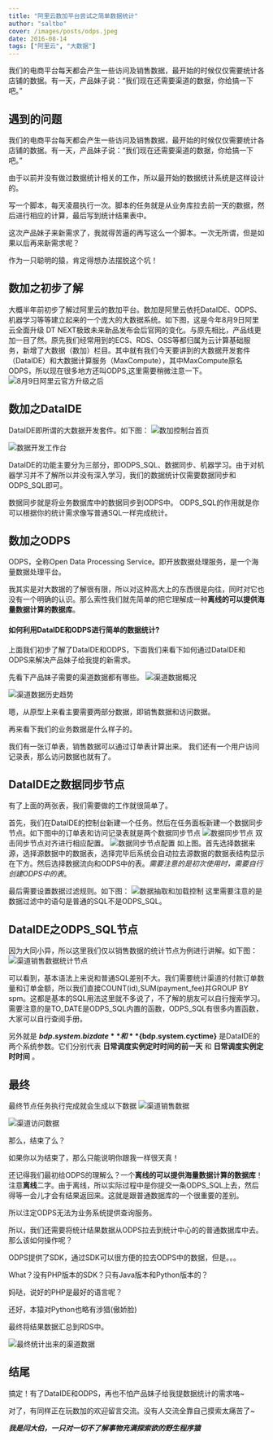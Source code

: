 ```yaml
---
title: "阿里云数加平台尝试之简单数据统计"
author: "saltbo"
cover: /images/posts/odps.jpeg
date: 2016-08-14
tags: ["阿里云", "大数据"] 
---
```


我们的电商平台每天都会产生一些访问及销售数据，最开始的时候仅仅需要统计各店铺的数据。有一天，产品妹子说：“我们现在还需要渠道的数据，你给搞一下吧。”
<!-- more -->

## 遇到的问题

我们的电商平台每天都会产生一些访问及销售数据，最开始的时候仅仅需要统计各店铺的数据。有一天，产品妹子说：“我们现在还需要渠道的数据，你给搞一下吧。”

由于以前并没有做过数据统计相关的工作，所以最开始的数据统计系统是这样设计的。

写一个脚本，每天凌晨执行一次。脚本的任务就是从业务库拉去前一天的数据，然后进行相应的计算，最后写到统计结果表中。

这次产品妹子来新需求了，我就得苦逼的再写这么一个脚本。一次无所谓，但是如果以后再来新需求呢？

作为一只聪明的猿，肯定得想办法摆脱这个坑！


## 数加之初步了解

大概半年前初步了解过阿里云的数加平台。数加是阿里云依托DataIDE、ODPS、机器学习等等建立起来的一个庞大的大数据系统。如下图，这是今年8月9日阿里云全面升级 DT NEXT极致未来新品发布会后官网的变化。与原先相比，产品线更加一目了然。原先我们经常用到的ECS、RDS、OSS等都归属为云计算基础服务，新增了大数据（数加）栏目。其中就有我们今天要讲到的大数据开发套件（DataIDE）和大数据计算服务（MaxCompute），其中MaxCompute原名ODPS，所以现在很多地方还叫ODPS,这里需要稍微注意一下。
![8月9日阿里云官方升级之后](https://static.saltbo.cn/images/1240-20200731234928250.png)

## 数加之DataIDE

DataIDE即所谓的大数据开发套件。如下图：
![数加控制台首页](https://static.saltbo.cn/images/1240-20200731235000806.png)

![数据开发工作台](https://static.saltbo.cn/images/1240-20200731235008055.png)

DataIDE的功能主要分为三部分，即ODPS_SQL、数据同步、机器学习。由于对机器学习并不了解所以并没有深入学习，我们的数据统计仅需要数据同步和ODPS_SQL即可。

数据同步就是将业务数据库中的数据同步到ODPS中。
ODPS_SQL的作用就是你可以根据你的统计需求像写普通SQL一样完成统计。

## 数加之ODPS

ODPS，全称Open Data Processing Service。即开放数据处理服务，是一个海量数据处理平台。

我其实是对大数据的了解很有限，所以对这种高大上的东西很是向往，同时对它也没有一个明确的认识。那么索性我们就先简单的把它理解成一种**离线的可以提供海量数据计算的数据库**。

#### 如何利用DataIDE和ODPS进行简单的数据统计?

上面我们初步了解了DataIDE和ODPS，下面我们来看下如何通过DataIDE和ODPS来解决产品妹子给我提的新需求。

先看下产品妹子需要的渠道数据都有哪些。
![渠道数据概况](https://static.saltbo.cn/images/1240-20200731235035205.png)

![渠道数据历史趋势](https://static.saltbo.cn/images/1240-20200731235041050.png)

嗯，从原型上来看主要需要两部分数据，即销售数据和访问数据。

再来看下我们的业务数据是什么样子的。

我们有一张订单表，销售数据可以通过订单表计算出来。
我们还有一个用户访问记录表，那么访问数据也就有了。

## DataIDE之数据同步节点

有了上面的两张表，我们需要做的工作就很简单了。

首先，我们在DataIDE的控制台新建一个任务。然后在任务面板新建一个数据同步节点。如下图中的订单表和访问记录表就是两个数据同步节点
![数据同步节点](https://static.saltbo.cn/images/1240-20200731235054120.png)
双击同步节点对齐进行相应配置。
![数据同步节点配置](https://static.saltbo.cn/images/1240-20200731235109580.png)
如上图。首先选择数据来源，选择源数据中的数据表，选择完毕后系统会自动拉去源数据的数据表结构显示在下方。然后选择数据流向和ODPS中的表。*需要注意的是初次使用时，需要自行创建ODPS中的表*。

最后需要设置数据过滤规则。如下图：
![数据抽取和加载控制](https://static.saltbo.cn/images/1240-20200731235116373.png)
这里需要注意的是数据过滤中的语句是普通的SQL不是ODPS_SQL。

##  DataIDE之ODPS_SQL节点

因为大同小异，所以这里我们仅以销售数据的统计节点为例进行讲解。如下图：
![渠道销售数据统计节点](https://static.saltbo.cn/images/1240-20200731235124360.png)

可以看到，基本语法上来说和普通SQL差别不大。我们需要统计渠道的付款订单数量和订单金额，所以我们直接COUNT(id),SUM(payment_fee)并GROUP BY spm。这都是基本的SQL用法这里就不多说了，不了解的朋友可以自行搜索学习。需要注意的是TO_DATE是ODPS_SQL内置的函数，ODPS_SQL有很多内置函数，大家可以自行查阅手册。

另外就是 **${bdp.system.bizdate}** 和 **${bdp.system.cyctime}** 是DataIDE的两个系统参数。它们分别代表 **日常调度实例定时时间的前一天** 和 **日常调度实例定时时间** 。

## 最终

最终节点任务执行完成就会生成以下数据
![渠道销售数据](https://static.saltbo.cn/images/1240-20200731235131437.png)

![渠道访问数据](https://static.saltbo.cn/images/1240-20200731235136655.png)

那么，结束了么？

如果你以为结束了，那么只能说明你跟我一样很天真！

还记得我们最初给ODPS的理解么？一个**离线的可以提供海量数据计算的数据库**！注意**离线**二字。由于离线，所以实际过程中是你提交一条ODPS_SQL上去，然后得等一会儿才会有结果返回来。这就是跟普通数据库的一个很重要的差别。

所以注定ODPS无法为业务系统提供查询服务。

所以，我们还需要将统计结果数据从ODPS拉去到统计中心的的普通数据库中去。那么该如何操作呢？

ODPS提供了SDK，通过SDK可以很方便的拉去ODPS中的数据，但是。。。

What？没有PHP版本的SDK？只有Java版本和Python版本的？

妈哒，说好的PHP是最好的语言呢？

还好，本猿对Python也略有涉猎(傲娇脸)

最终将结果数据汇总到RDS中。

![最终统计出来的渠道数据](https://static.saltbo.cn/images/1240-20200731235143850.png)


## 结尾

搞定！有了DataIDE和ODPS，再也不怕产品妹子给我提数据统计的需求咯~

对了，有同样正在玩数加的欢迎留言交流。没有人交流全靠自己摸索太痛苦了~

***我是闫大伯，一只对一切不了解事物充满探索欲的野生程序猿***
